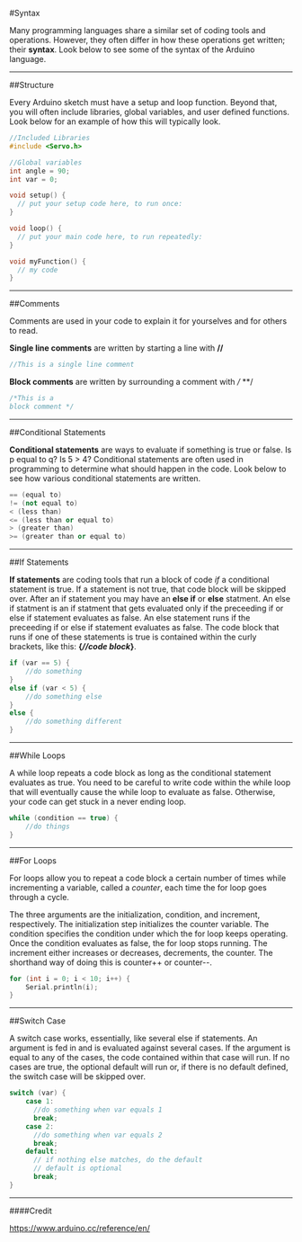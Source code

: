 #Syntax

Many programming languages share a similar set of coding tools and operations. However, they often differ in how these operations get written; their **syntax**. Look below to see some of the syntax of the Arduino language.

---

##Structure

Every Arduino sketch must have a setup and loop function. Beyond that, you will often include libraries, global variables, and user defined functions. Look below for an example of how this will typically look.

```c++
//Included Libraries
#include <Servo.h>

//Global variables
int angle = 90;
int var = 0;

void setup() {
  // put your setup code here, to run once:
}

void loop() {
  // put your main code here, to run repeatedly:
}

void myFunction() {
  // my code
}
```

---

##Comments

Comments are used in your code to explain it for yourselves and for others to read. 

**Single line comments** are written by starting a line with **//**

```c++
//This is a single line comment
```

**Block comments** are written by surrounding a comment with */* **/ 

```c++
/*This is a 
block comment */
```

---

##Conditional Statements

**Conditional statements** are ways to evaluate if something is true or false. Is p equal to q? Is 5 > 4? Conditional statements are often used in programming to determine what should happen in the code. Look below to see how various conditional statements are written.

```c++
== (equal to) 
!= (not equal to) 
< (less than) 
<= (less than or equal to) 
> (greater than) 
>= (greater than or equal to) 
```

---

##If Statements

**If statements** are coding tools that run a block of code *if* a conditional statement is true. If a statement is not true, that code block will be skipped over. After an if statement you may have an **else if** or **else** statment. An else if statment is an if statment that gets evaluated only if the preceeding if or else if statement evaluates as false. An else statement runs if the preceeding if or else if statement evaluates as false. The code block that runs if one of these statements is true is contained within the curly brackets, like this: **{*//code block*}**.

```c++
if (var == 5) {
    //do something
}
else if (var < 5) {
    //do something else
}
else {
    //do something different
}
```

---

##While Loops

A while loop repeats a code block as long as the conditional statement evaluates as true. You need to be careful to write code within the while loop that will eventually cause the while loop to evaluate as false. Otherwise, your code can get stuck in a never ending loop.

```c++
while (condition == true) {
	//do things
}
```

---

##For Loops

For loops allow you to repeat a code block a certain number of times while incrementing a variable, called a *counter*, each time the for loop goes through a cycle. 

The three arguments are the initialization, condition, and increment, respectively. The initialization step initializes the counter variable. The condition specifies the condition under which the for loop keeps operating. Once the condition evaluates as false, the for loop stops running. The increment either increases or decreases, decrements, the counter. The shorthand way of doing this is counter++ or counter--.

```c++
for (int i = 0; i < 10; i++) {
    Serial.println(i);
}
```

---

##Switch Case

A switch case works, essentially, like several else if statements. An argument is fed in and is evaluated against several cases. If the argument is equal to any of the cases, the code contained within that case will run. If no cases are true, the optional default will run or, if there is no default defined, the switch case will be skipped over.

```c++
switch (var) {
    case 1:
      //do something when var equals 1
      break;
    case 2:
      //do something when var equals 2
      break;
    default:
      // if nothing else matches, do the default
      // default is optional
      break;
}
```

---

####Credit

https://www.arduino.cc/reference/en/